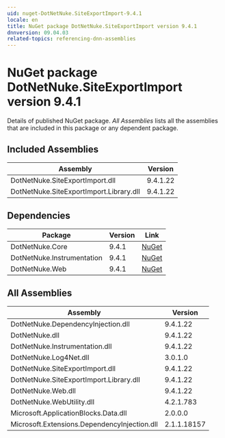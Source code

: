 ```yaml
---
uid: nuget-DotNetNuke.SiteExportImport-9.4.1
locale: en
title: NuGet package DotNetNuke.SiteExportImport version 9.4.1
dnnversion: 09.04.03
related-topics: referencing-dnn-assemblies
---
```


# NuGet package DotNetNuke.SiteExportImport version 9.4.1
Details of published NuGet package.
*All Assemblies* lists all the assemblies that are included in this package or any dependent package.

## Included Assemblies

|Assembly|Version|
|---|---|
|DotNetNuke.SiteExportImport.dll|9.4.1.22|
|DotNetNuke.SiteExportImport.Library.dll|9.4.1.22|

## Dependencies

|Package|Version|Link|
|---|---|---|
|DotNetNuke.Core|9.4.1|[NuGet](https://www.nuget.org/packages/DotNetNuke.Core/9.4.1)|
|DotNetNuke.Instrumentation|9.4.1|[NuGet](https://www.nuget.org/packages/DotNetNuke.Instrumentation/9.4.1)|
|DotNetNuke.Web|9.4.1|[NuGet](https://www.nuget.org/packages/DotNetNuke.Web/9.4.1)|

## All Assemblies

|Assembly|Version|
|---|---|
|DotNetNuke.DependencyInjection.dll|9.4.1.22|
|DotNetNuke.dll|9.4.1.22|
|DotNetNuke.Instrumentation.dll|9.4.1.22|
|DotNetNuke.Log4Net.dll|3.0.1.0|
|DotNetNuke.SiteExportImport.dll|9.4.1.22|
|DotNetNuke.SiteExportImport.Library.dll|9.4.1.22|
|DotNetNuke.Web.dll|9.4.1.22|
|DotNetNuke.WebUtility.dll|4.2.1.783|
|Microsoft.ApplicationBlocks.Data.dll|2.0.0.0|
|Microsoft.Extensions.DependencyInjection.dll|2.1.1.18157|

